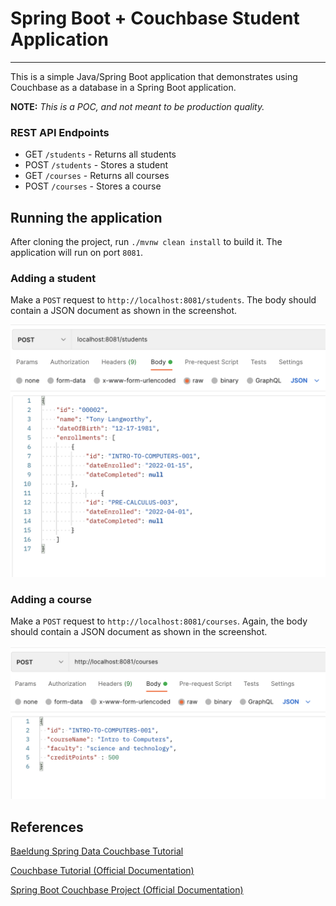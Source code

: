 # Spring Boot + Couchbase Student Application

---

This is a simple Java/Spring Boot application that demonstrates using Couchbase 
as a database in a Spring Boot application. 

**NOTE:** *This is a POC, and not meant to be production 
quality.*

### REST API Endpoints
* GET `/students` - Returns all students
* POST `/students` - Stores a student
* GET `/courses` - Returns all courses
* POST `/courses` - Stores a course

## Running the application
After cloning the project, run `./mvnw clean install` to build it. The application will 
run on port `8081`.

### Adding a student
Make a `POST` request to `http://localhost:8081/students`.
The body should contain a JSON document as shown in the screenshot.

![Adding a student](screenshots/create-student.png)

### Adding a course
Make a `POST` request to `http://localhost:8081/courses`.
Again, the body should contain a JSON document as shown in the screenshot.

![Adding a student](screenshots/create-course.png)

## References

[Baeldung Spring Data Couchbase Tutorial](https://www.baeldung.com/spring-data-couchbase)

[Couchbase Tutorial (Official Documentation)](https://docs.couchbase.com/server/current/tutorials/couchbase-tutorial-studentRecord-records.html)

[Spring Boot Couchbase Project (Official Documentation)](https://docs.spring.io/spring-data/couchbase/docs/current/reference/html/)



